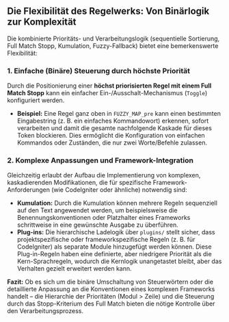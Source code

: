 ## Die Flexibilität des Regelwerks: Von Binärlogik zur Komplexität

Die kombinierte Prioritäts- und Verarbeitungslogik (sequentielle Sortierung, Full Match Stopp, Kumulation, Fuzzy-Fallback) bietet eine bemerkenswerte Flexibilität:

### 1. Einfache (Binäre) Steuerung durch höchste Priorität

Durch die Positionierung einer **höchst priorisierten Regel mit einem Full Match Stopp** kann ein einfacher Ein-/Ausschalt-Mechanismus (`Toggle`) konfiguriert werden.

*   **Beispiel:** Eine Regel ganz oben in `FUZZY_MAP_pre` kann einen bestimmten Eingabestring (z. B. ein einfaches Kommandowort) erkennen, sofort verarbeiten und damit die gesamte nachfolgende Kaskade für dieses Token blockieren. Dies ermöglicht die Konfiguration von einfachen Kommandos oder Zuständen, die nur zwei Worte/Befehle zulassen.

### 2. Komplexe Anpassungen und Framework-Integration

Gleichzeitig erlaubt der Aufbau die Implementierung von komplexen, kaskadierenden Modifikationen, die für spezifische Framework-Anforderungen (wie CodeIgniter oder ähnliche) notwendig sind:

*   **Kumulation:** Durch die Kumulation können mehrere Regeln sequenziell auf den Text angewendet werden, um beispielsweise die Benennungskonventionen oder Platzhalter eines Frameworks schrittweise in eine gewünschte Ausgabe zu überführen.
*   **Plug-ins:** Die hierarchische Ladelogik über `plugins/` stellt sicher, dass projektspezifische oder frameworkspezifische Regeln (z. B. für CodeIgniter) als separate Module hinzugefügt werden können. Diese Plug-in-Regeln haben eine definierte, aber niedrigere Priorität als die Kern-Sprachregeln, wodurch die Kernlogik unangetastet bleibt, aber das Verhalten gezielt erweitert werden kann.

**Fazit:** Ob es sich um die binäre Umschaltung von Steuerwörtern oder die detaillierte Anpassung an die Konventionen eines komplexen Frameworks handelt – die Hierarchie der Prioritäten (Modul > Zeile) und die Steuerung durch das Stopp-Kriterium des Full Match bieten die nötige Kontrolle über den Verarbeitungsprozess.

